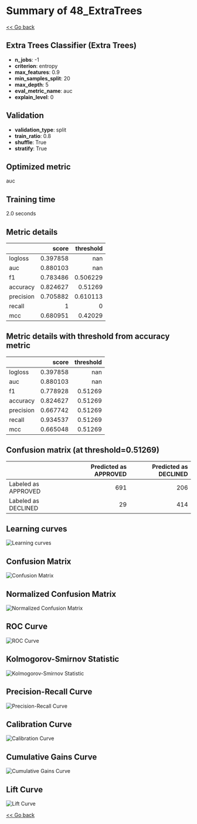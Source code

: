 # Summary of 48_ExtraTrees

[<< Go back](../README.md)


## Extra Trees Classifier (Extra Trees)
- **n_jobs**: -1
- **criterion**: entropy
- **max_features**: 0.9
- **min_samples_split**: 20
- **max_depth**: 5
- **eval_metric_name**: auc
- **explain_level**: 0

## Validation
 - **validation_type**: split
 - **train_ratio**: 0.8
 - **shuffle**: True
 - **stratify**: True

## Optimized metric
auc

## Training time

2.0 seconds

## Metric details
|           |    score |   threshold |
|:----------|---------:|------------:|
| logloss   | 0.397858 |  nan        |
| auc       | 0.880103 |  nan        |
| f1        | 0.783486 |    0.506229 |
| accuracy  | 0.824627 |    0.51269  |
| precision | 0.705882 |    0.610113 |
| recall    | 1        |    0        |
| mcc       | 0.680951 |    0.42029  |


## Metric details with threshold from accuracy metric
|           |    score |   threshold |
|:----------|---------:|------------:|
| logloss   | 0.397858 |   nan       |
| auc       | 0.880103 |   nan       |
| f1        | 0.778928 |     0.51269 |
| accuracy  | 0.824627 |     0.51269 |
| precision | 0.667742 |     0.51269 |
| recall    | 0.934537 |     0.51269 |
| mcc       | 0.665048 |     0.51269 |


## Confusion matrix (at threshold=0.51269)
|                     |   Predicted as APPROVED |   Predicted as DECLINED |
|:--------------------|------------------------:|------------------------:|
| Labeled as APPROVED |                     691 |                     206 |
| Labeled as DECLINED |                      29 |                     414 |

## Learning curves
![Learning curves](learning_curves.png)
## Confusion Matrix

![Confusion Matrix](confusion_matrix.png)


## Normalized Confusion Matrix

![Normalized Confusion Matrix](confusion_matrix_normalized.png)


## ROC Curve

![ROC Curve](roc_curve.png)


## Kolmogorov-Smirnov Statistic

![Kolmogorov-Smirnov Statistic](ks_statistic.png)


## Precision-Recall Curve

![Precision-Recall Curve](precision_recall_curve.png)


## Calibration Curve

![Calibration Curve](calibration_curve_curve.png)


## Cumulative Gains Curve

![Cumulative Gains Curve](cumulative_gains_curve.png)


## Lift Curve

![Lift Curve](lift_curve.png)



[<< Go back](../README.md)
